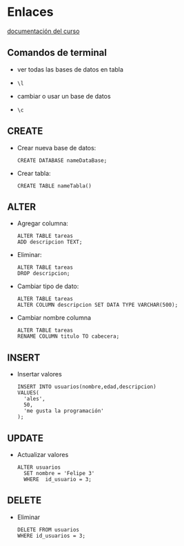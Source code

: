 # Enlaces

[documentación del curso](https://bluuweb.github.io/desarrollo-web-bluuweb/19-01-sql/#postgresql)

## Comandos de terminal

- ver todas las bases de datos en tabla
- `\l`
  
- cambiar o usar un base de datos
- `\c`

## CREATE

- Crear nueva base de datos:

      CREATE DATABASE nameDataBase;

- Crear tabla:

      CREATE TABLE nameTabla()

## ALTER

- Agregar columna:

      ALTER TABLE tareas
      ADD descripcion TEXT;

- Eliminar:

      ALTER TABLE tareas
      DROP descripcion;

- Cambiar tipo de dato:
  
      ALTER TABLE tareas
      ALTER COLUMN descripcion SET DATA TYPE VARCHAR(500);
  
- Cambiar nombre columna

      ALTER TABLE tareas
      RENAME COLUMN titulo TO cabecera;

## INSERT

- Insertar valores

      INSERT INTO usuarios(nombre,edad,descripcion)
      VALUES(
        'ales',
        50,
        'me gusta la programación'
      );

## UPDATE

- Actualizar valores

      ALTER usuarios
        SET nombre = 'Felipe 3'
        WHERE  id_usuario = 3;

## DELETE

- Eliminar

      DELETE FROM usuarios
      WHERE id_usuarios = 3;
